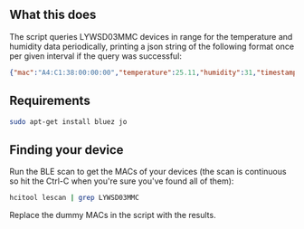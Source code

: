 ## What this does

The script queries LYWSD03MMC devices in range for the temperature and humidity data periodically, printing a json string of the following format once per given interval if the query was successful:

```json
{"mac":"A4:C1:38:00:00:00","temperature":25.11,"humidity":31,"timestamp":1633898796} 
```

## Requirements

```bash
sudo apt-get install bluez jo 
```

## Finding your device

Run the BLE scan to get the MACs of your devices (the scan is continuous so hit the Ctrl-C when you're sure you've found all of them):

```bash
hcitool lescan | grep LYWSD03MMC
```

Replace the dummy MACs in the script with the results.
